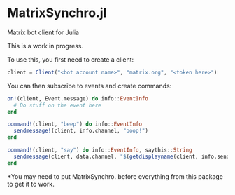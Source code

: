 # MatrixSynchro.jl
Matrix bot client for Julia

This is a work in progress.

To use this, you first need to create a client:
```julia
client = Client("<bot account name>", "matrix.org", "<token here>")
```
You can then subscribe to events and create commands:
```julia
on!(client, Event.message) do info::EventInfo
  # Do stuff on the event here
end

command!(client, "beep") do info::EventInfo
  sendmessage!(client, info.channel, "boop!")
end

command!(client, "say") do info::EventInfo, saythis::String
  sendmessage(client, data.channel, "$(getdisplayname(client, info.sender)) says: $saythis")
end
```

*You may need to put MatrixSynchro. before everything from this package to get it to work.

